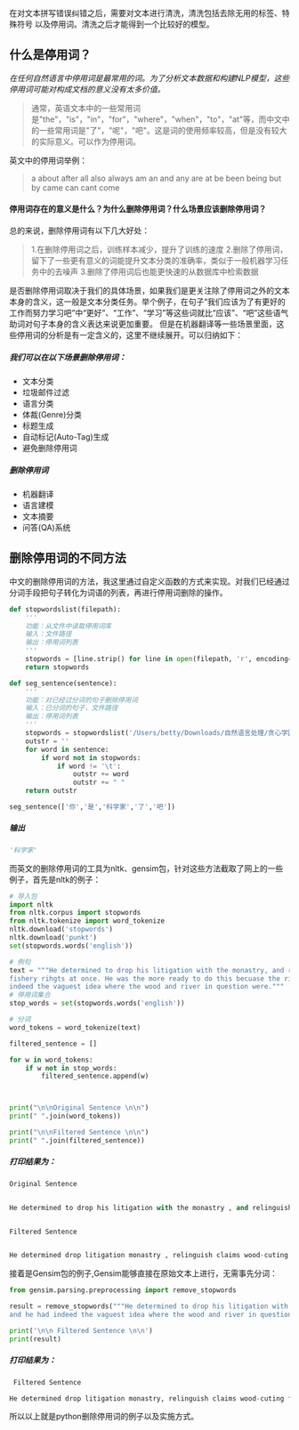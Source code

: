 在对文本拼写错误纠错之后，需要对文本进行清洗，清洗包括去除无用的标签、特殊符号
以及停用词。清洗之后才能得到一个比较好的模型。


## 什么是停用词？

*在任何自然语言中停用词是最常用的词。为了分析文本数据和构建NLP模型，这些停用词可能对构成文档的意义没有太多价值。*

> 通常，英语文本中的一些常用词是"the"，"is"，"in"，"for"，"where"，"when"，"to"，"at"等，而中文中的一些常用词是"了"，"呢"，"吧"。这是词的使用频率较高，但是没有较大的实际意义。可以作为停用词。

英文中的停用词举例：
>a about after all also always am an and any are at be been being but by came can cant come

#### 停用词存在的意义是什么？为什么删除停用词？什么场景应该删除停用词？

总的来说，删除停用词有以下几大好处：
>1.在删除停用词之后，训练样本减少，提升了训练的速度
2.删除了停用词，留下了一些更有意义的词能提升文本分类的准确率，类似于一般机器学习任务中的去噪声
3.删除了停用词后也能更快速的从数据库中检索数据

是否删除停用词取决于我们的具体场景，如果我们是更关注除了停用词之外的文本本身的含义，这一般是文本分类任务。举个例子，在句子“我们应该为了有更好的工作而努力学习吧”中“更好”、“工作”、“学习”等这些词就比“应该”、“吧”这些语气助词对句子本身的含义表达来说更加重要。
但是在机器翻译等一些场景里面，这些停用词的分析是有一定含义的，这里不继续展开。可以归纳如下：

##### 我们可以在以下场景删除停用词：
+ 文本分类
+ 垃圾邮件过滤
+ 语言分类
+ 体裁(Genre)分类
+ 标题生成
+ 自动标记(Auto-Tag)生成
+ 避免删除停用词

##### 删除停用词
+ 机器翻译
+ 语言建模
+ 文本摘要
+ 问答(QA)系统

## 删除停用词的不同方法
中文的删除停用词的方法，我这里通过自定义函数的方式来实现。对我们已经通过分词手段把句子转化为词语的列表，再进行停用词删除的操作。

```python
def stopwordslist(filepath):
    '''
    功能：从文件中读取停用词库
    输入：文件路径
    输出：停用词列表
    '''
    stopwords = [line.strip() for line in open(filepath, 'r', encoding='utf-8').readlines()]
    return stopwords

def seg_sentence(sentence):
    '''
    功能：对已经过分词的句子删除停用词
    输入：已分词的句子，文件路径
    输出：停用词列表
    '''
    stopwords = stopwordslist('/Users/betty/Downloads/自然语言处理/贪心学园课程练习/自建课程练习/中文停用词表.txt')  # 这里加载停用词的路径
    outstr = ''
    for word in sentence:
        if word not in stopwords:
            if word != '\t':
                outstr += word
                outstr += " "
    return outstr

seg_sentence(['你','是','科学家','了','吧'])
```
##### 输出
```python
'科学家'
```

而英文的删除停用词的工具为nltk、gensim包，针对这些方法截取了网上的一些例子，首先是nltk的例子：

```python
# 导入包
import nltk
from nltk.corpus import stopwords
from nltk.tokenize import word_tokenize 
nltk.download('stopwords')
nltk.download('punkt')
set(stopwords.words('english'))

# 例句
text = """He determined to drop his litigation with the monastry, and relinguish his claims to the wood-cuting and 
fishery rihgts at once. He was the more ready to do this becuase the rights had become much less valuable, and he had 
indeed the vaguest idea where the wood and river in question were."""
# 停用词集合
stop_words = set(stopwords.words('english')) 

# 分词
word_tokens = word_tokenize(text) 

filtered_sentence = [] 

for w in word_tokens: 
    if w not in stop_words: 
        filtered_sentence.append(w) 



print("\n\nOriginal Sentence \n\n")
print(" ".join(word_tokens)) 

print("\n\nFiltered Sentence \n\n")
print(" ".join(filtered_sentence)) 
```

##### 打印结果为：
```python
Original Sentence 


He determined to drop his litigation with the monastry , and relinguish his claims to the wood-cuting and fishery rihgts at once . He was the more ready to do this becuase the rights had become much less valuable , and he had indeed the vaguest idea where the wood and river in question were .


Filtered Sentence 


He determined drop litigation monastry , relinguish claims wood-cuting fishery rihgts . He ready becuase rights become much less valuable , indeed vaguest idea wood river question .
```

接着是Gensim包的例子,Gensim能够直接在原始文本上进行，无需事先分词：
```python
from gensim.parsing.preprocessing import remove_stopwords

result = remove_stopwords("""He determined to drop his litigation with the monastry, and relinguish his claims to the wood-cuting and fishery rihgts at once. He was the more ready to do this becuase the rights had become much less valuable, 
and he had indeed the vaguest idea where the wood and river in question were.""")

print('\n\n Filtered Sentence \n\n')
print(result)  
```

##### 打印结果为：
```python
 Filtered Sentence 

He determined drop litigation monastry, relinguish claims wood-cuting fishery rihgts once. He ready becuase rights valuable, vaguest idea wood river question were.
```
所以以上就是python删除停用词的例子以及实施方式。





